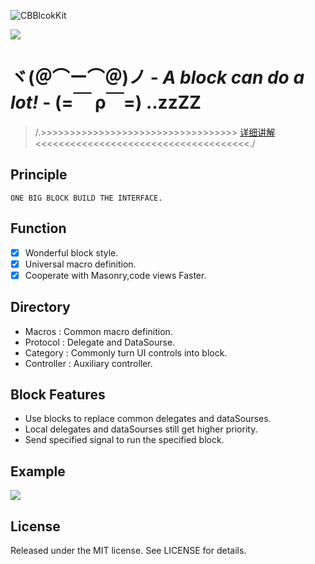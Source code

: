 ![CBBlcokKit](http://ww4.sinaimg.cn/large/65e4f1e6gw1f74n6ilkz8j21av093ac2.jpg)

![](http://ww3.sinaimg.cn/large/7853084cgw1f75cbek3wdj20xc02dt8p.jpg)

# ヾ(＠⌒ー⌒＠)ノ - *A block can do a lot!* - (=￣ ρ￣=) ..zzZZ

>  /.>>>>>>>>>>>>>>>>>>>>>>>>>>>>>>>>>>   [详细讲解](https://github.com/cbangchen/CBBlockKit/wiki) <<<<<<<<<<<<<<<<<<<<<<<<<<<<<<<<<<<<<./

## Principle

```
ONE BIG BLOCK BUILD THE INTERFACE.
```

## Function

- [x] Wonderful block style.  
- [x] Universal macro definition.  
- [x] Cooperate with Masonry,code views Faster.  

## Directory

- Macros     : Common macro definition.  
- Protocol   : Delegate and DataSourse.   
- Category   : Commonly turn UI controls into block.  
- Controller : Auxiliary controller.  

## Block Features
- Use blocks to replace common delegates and dataSourses.  
- Local delegates and dataSourses still get higher priority.  
- Send specified signal to run the specified block.  

## Example

![](https://ww1.sinaimg.cn/large/006y8lVagw1fblk1obnluj31kw0f8k1e.jpg)

## License

Released under the MIT license. See LICENSE for details.
